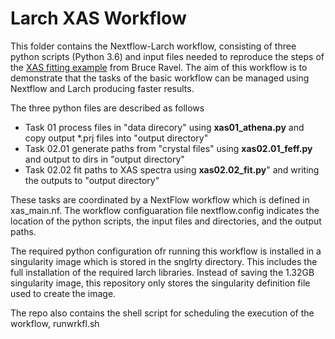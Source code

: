# Larch XAS Workflow
This folder contains the Nextflow-Larch workflow, consisting of three python scripts
(Python 3.6) and input files needed to reproduce the steps of the 
[XAS fitting example](https://github.com/bruceravel/XAS-Education/tree/master/Examples/FeS2)
from Bruce Ravel. The aim of this workflow is to demonstrate that the tasks of 
the basic workflow can be managed using Nextflow and Larch producing faster results.

The three python files are described as follows
- Task 01 process files in "data direcory" using **xas01_athena.py** and copy output *.prj files into "output directory"
- Task 02.01 generate paths from "crystal files" using **xas02.01_feff.py** and output to dirs in "output directory"
- Task 02.02 fit paths to XAS spectra using **xas02.02_fit.py**" and writing the outputs to "output directory"

These tasks are coordinated by a NextFlow workflow which is defined in xas_main.nf. The workflow configuaration file 
nextflow.config indicates the location of the python scripts, the input files and directories, and the output paths.

The required python configuration ofr running this workflow is installed in a singularity image which is stored in 
the snglrty directory. This includes the full installation of the required larch libraries. Instead of saving the 
1.32GB singularity image, this repository only stores the singularity definition file used to create the image.

The repo also contains the shell script for scheduling the execution of the workflow, runwrkfl.sh
